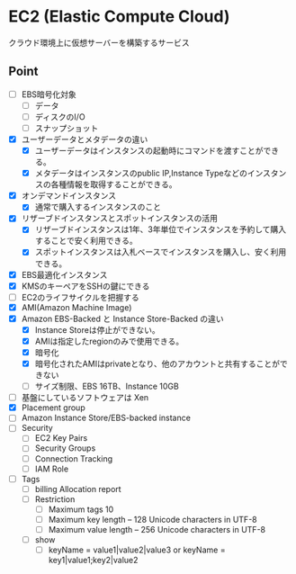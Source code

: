 # EC2 (Elastic Compute Cloud)
クラウド環境上に仮想サーバーを構築するサービス

## Point
- [ ] EBS暗号化対象
  - [ ] データ
  - [ ] ディスクのI/O
  - [ ] スナップショット
- [X] ユーザーデータとメタデータの違い
  - [X] ユーザーデータはインスタンスの起動時にコマンドを渡すことができる。
  - [X] メタデータはインスタンスのpublic IP,Instance Typeなどのインスタンスの各種情報を取得することができる。
- [X] オンデマンドインスタンス
  - [X] 通常で購入するインスタンスのこと
- [X] リザーブドインスタンスとスポットインスタンスの活用
  - [X] リザーブドインスタンスは1年、3年単位でインスタンスを予約して購入することで安く利用できる。
  - [X] スポットインスタンスは入札ベースでインスタンスを購入し、安く利用できる。
- [X] EBS最適化インスタンス
- [X] KMSのキーペアをSSHの鍵にできる
- [ ] EC2のライフサイクルを把握する
- [X] AMI(Amazon Machine Image)
- [X] Amazon EBS-Backed と Instance Store-Backed の違い
  - [X] Instance Storeは停止ができない。
  - [X] AMIは指定したregionのみで使用できる。
  - [X] 暗号化
  - [X] 暗号化されたAMIはprivateとなり、他のアカウントと共有することができない
  - [ ] サイズ制限、EBS 16TB、Instance 10GB
- [ ] 基盤にしているソフトウェアは Xen
- [X] Placement group
- [ ] Amazon Instance Store/EBS-backed instance
- [ ] Security 
  - [ ] EC2 Key Pairs
  - [ ] Security Groups
  - [ ] Connection Tracking
  - [ ] IAM Role
- [ ] Tags 
  - [ ] billing Allocation report
  - [ ] Restriction 
    - [ ] Maximum tags 10
    - [ ] Maximum key length – 128 Unicode characters in UTF-8
    - [ ] Maximum value length – 256 Unicode characters in UTF-8
  - [ ] show 
    - [ ] keyName = value1|value2|value3 or keyName = key1|value1;key2|value2
